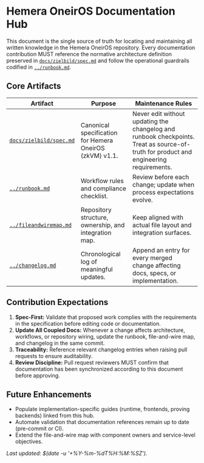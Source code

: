 # Hemera OneirOS Documentation Hub

This document is the single source of truth for locating and maintaining all written knowledge in the Hemera OneirOS repository. Every documentation contribution MUST reference the normative architecture definition preserved in [`docs/zielbild/spec.md`](zielbild/spec.md) and follow the operational guardrails codified in [`../runbook.md`](../runbook.md).

## Core Artifacts

| Artifact | Purpose | Maintenance Rules |
| --- | --- | --- |
| [`docs/zielbild/spec.md`](zielbild/spec.md) | Canonical specification for Hemera OneirOS (zkVM) v1.1. | Never edit without updating the changelog and runbook checkpoints. Treat as source-of-truth for product and engineering requirements. |
| [`../runbook.md`](../runbook.md) | Workflow rules and compliance checklist. | Review before each change; update when process expectations evolve. |
| [`../fileandwiremap.md`](../fileandwiremap.md) | Repository structure, ownership, and integration map. | Keep aligned with actual file layout and integration surfaces. |
| [`../changelog.md`](../changelog.md) | Chronological log of meaningful updates. | Append an entry for every merged change affecting docs, specs, or implementation. |

## Contribution Expectations

1. **Spec-First:** Validate that proposed work complies with the requirements in the specification before editing code or documentation.
2. **Update All Coupled Docs:** Whenever a change affects architecture, workflows, or repository wiring, update the runbook, file-and-wire map, and changelog in the same commit.
3. **Traceability:** Reference relevant changelog entries when raising pull requests to ensure auditability.
4. **Review Discipline:** Pull request reviewers MUST confirm that documentation has been synchronized according to this document before approving.

## Future Enhancements

* Populate implementation-specific guides (runtime, frontends, proving backends) linked from this hub.
* Automate validation that documentation references remain up to date (pre-commit or CI).
* Extend the file-and-wire map with component owners and service-level objectives.

_Last updated: $(date -u '+%Y-%m-%dT%H:%M:%SZ')._
